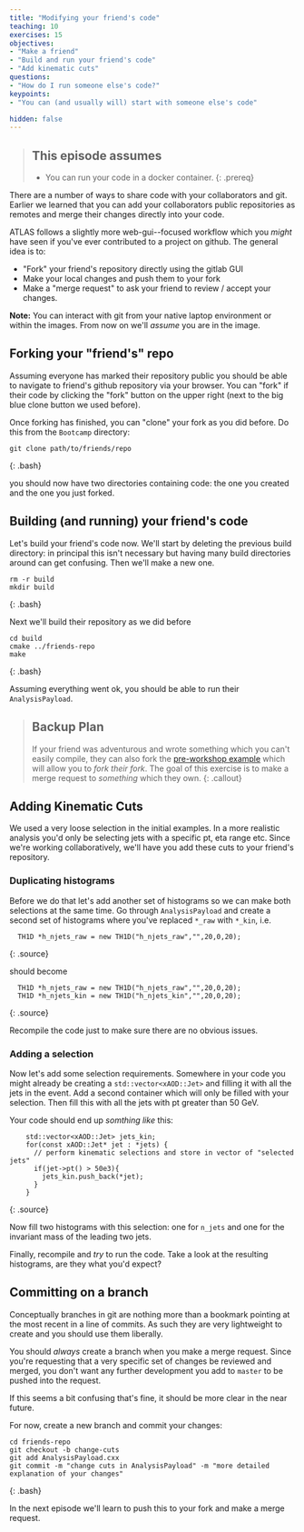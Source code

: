 ```yaml
---
title: "Modifying your friend's code"
teaching: 10
exercises: 15
objectives:
- "Make a friend"
- "Build and run your friend's code"
- "Add kinematic cuts"
questions:
- "How do I run someone else's code?"
keypoints:
- "You can (and usually will) start with someone else's code"

hidden: false
---
```


> ## This episode assumes
>
> - You can run your code in a docker container.
{: .prereq}

There are a number of ways to share code with your collaborators and
git. Earlier we learned that you can add your collaborators public
repositories as remotes and merge their changes directly into your
code.

ATLAS follows a slightly more web-gui--focused workflow which you
_might_ have seen if you've ever contributed to a project on
github. The general idea is to:

- "Fork" your friend's repository directly using the gitlab GUI
- Make your local changes and push them to your fork
- Make a "merge request" to ask your friend to review / accept your
  changes.

**Note:** You can interact with git from your native laptop
  environment or within the images. From now on we'll _assume_ you are
  in the image.

## Forking your "friend's" repo

Assuming everyone has marked their repository public you should be
able to navigate to friend's github repository via your browser. You
can "fork" if their code by clicking the "fork" button on the upper
right (next to the big blue clone button we used before).

Once forking has finished, you can "clone" your fork as you did
before. Do this from the `Bootcamp` directory:

~~~
git clone path/to/friends/repo
~~~
{: .bash}

you should now have two directories containing code: the one you
created and the one you just forked.

## Building (and running) your friend's code

Let's build your friend's code now. We'll start by deleting the
previous build directory: in principal this isn't necessary but having
many build directories around can get confusing. Then we'll make a new
one.

~~~
rm -r build
mkdir build
~~~
{: .bash}

Next we'll build their repository as we did before

~~~
cd build
cmake ../friends-repo
make
~~~
{: .bash}

Assuming everything went ok, you should be able to run their
`AnalysisPayload`.

> ## Backup Plan
>
> If your friend was adventurous and wrote something which you can't
> easily compile, they can also fork the [pre-workshop example][prework]
> which will allow you to _fork their fork_. The goal of this exercise is
> to make a merge request to _something_ which they own.
{: .callout}

[prework]: https://gitlab.cern.ch/usatlas-computing-bootcamp/v1-prework-finished-code/tree/master

## Adding Kinematic Cuts

We used a very loose selection in the initial examples. In a more
realistic analysis you'd only be selecting jets with a specific pt,
eta range etc. Since we're working collaboratively, we'll have you add
these cuts to your friend's repository.

### Duplicating histograms

Before we do that let's add another set of histograms so we can make
both selections at the same time. Go through `AnalysisPayload` and
create a second set of histograms where you've replaced `*_raw` with
`*_kin`, i.e.

~~~
  TH1D *h_njets_raw = new TH1D("h_njets_raw","",20,0,20);
~~~
{: .source}

should become

~~~
  TH1D *h_njets_raw = new TH1D("h_njets_raw","",20,0,20);
  TH1D *h_njets_kin = new TH1D("h_njets_kin","",20,0,20);
~~~
{: .source}

Recompile the code just to make sure there are no obvious issues.

### Adding a selection

Now let's add some selection requirements. Somewhere in your code you
might already be creating a `std::vector<xAOD::Jet>` and filling it
with all the jets in the event. Add a second container which will only
be filled with your selection. Then fill this with all the jets with
pt greater than 50 GeV.

Your code should end up _somthing like_ this:

~~~
    std::vector<xAOD::Jet> jets_kin;
    for(const xAOD::Jet* jet : *jets) {
      // perform kinematic selections and store in vector of "selected jets"
      if(jet->pt() > 50e3){
        jets_kin.push_back(*jet);
      }
    }
~~~
{: .source}

Now fill two histograms with this selection: one for `n_jets` and one
for the invariant mass of the leading two jets.

Finally, recompile and _try_ to run the code. Take a look at the
resulting histograms, are they what you'd expect?


## Committing on a branch

Conceptually branches in git are nothing more than a bookmark pointing
at the most recent in a line of commits. As such they are very
lightweight to create and you should use them liberally.

You should _always_ create a branch when you make a merge request.
Since you're requesting that a very specific set of changes be
reviewed and merged, you don't want any further development you add to
`master` to be pushed into the request.

If this seems a bit confusing that's fine, it should be more clear in
the near future.

For now, create a new branch and commit your changes:

~~~
cd friends-repo
git checkout -b change-cuts
git add AnalysisPayload.cxx
git commit -m "change cuts in AnalysisPayload" -m "more detailed explanation of your changes"
~~~
{: .bash}

In the next episode we'll learn to push this to your fork and make a
merge request.
